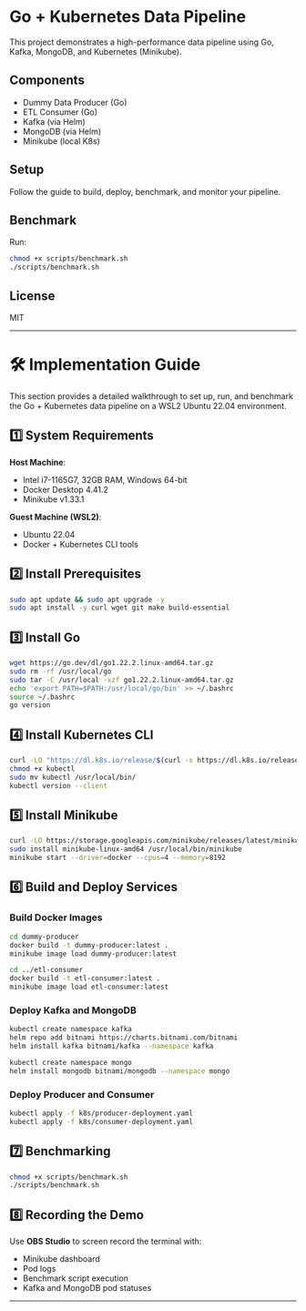 # Go + Kubernetes Data Pipeline

This project demonstrates a high-performance data pipeline using Go, Kafka, MongoDB, and Kubernetes (Minikube).

## Components
- Dummy Data Producer (Go)
- ETL Consumer (Go)
- Kafka (via Helm)
- MongoDB (via Helm)
- Minikube (local K8s)

## Setup
Follow the guide to build, deploy, benchmark, and monitor your pipeline.

## Benchmark
Run:
```bash
chmod +x scripts/benchmark.sh
./scripts/benchmark.sh
```

## License
MIT


---

# 🛠️ Implementation Guide

This section provides a detailed walkthrough to set up, run, and benchmark the Go + Kubernetes data pipeline on a WSL2 Ubuntu 22.04 environment.

## 1️⃣ System Requirements

**Host Machine**:  
- Intel i7-1165G7, 32GB RAM, Windows 64-bit  
- Docker Desktop 4.41.2  
- Minikube v1.33.1  

**Guest Machine (WSL2)**:  
- Ubuntu 22.04  
- Docker + Kubernetes CLI tools

## 2️⃣ Install Prerequisites

```bash
sudo apt update && sudo apt upgrade -y
sudo apt install -y curl wget git make build-essential
```

## 3️⃣ Install Go

```bash
wget https://go.dev/dl/go1.22.2.linux-amd64.tar.gz
sudo rm -rf /usr/local/go
sudo tar -C /usr/local -xzf go1.22.2.linux-amd64.tar.gz
echo 'export PATH=$PATH:/usr/local/go/bin' >> ~/.bashrc
source ~/.bashrc
go version
```

## 4️⃣ Install Kubernetes CLI

```bash
curl -LO "https://dl.k8s.io/release/$(curl -s https://dl.k8s.io/release/stable.txt)/bin/linux/amd64/kubectl"
chmod +x kubectl
sudo mv kubectl /usr/local/bin/
kubectl version --client
```

## 5️⃣ Install Minikube

```bash
curl -LO https://storage.googleapis.com/minikube/releases/latest/minikube-linux-amd64
sudo install minikube-linux-amd64 /usr/local/bin/minikube
minikube start --driver=docker --cpus=4 --memory=8192
```

## 6️⃣ Build and Deploy Services

### Build Docker Images

```bash
cd dummy-producer
docker build -t dummy-producer:latest .
minikube image load dummy-producer:latest

cd ../etl-consumer
docker build -t etl-consumer:latest .
minikube image load etl-consumer:latest
```

### Deploy Kafka and MongoDB

```bash
kubectl create namespace kafka
helm repo add bitnami https://charts.bitnami.com/bitnami
helm install kafka bitnami/kafka --namespace kafka

kubectl create namespace mongo
helm install mongodb bitnami/mongodb --namespace mongo
```

### Deploy Producer and Consumer
```bash
kubectl apply -f k8s/producer-deployment.yaml
kubectl apply -f k8s/consumer-deployment.yaml
```

## 7️⃣ Benchmarking

```bash
chmod +x scripts/benchmark.sh
./scripts/benchmark.sh
```

## 8️⃣ Recording the Demo

Use **OBS Studio** to screen record the terminal with:
- Minikube dashboard
- Pod logs
- Benchmark script execution
- Kafka and MongoDB pod statuses

---
